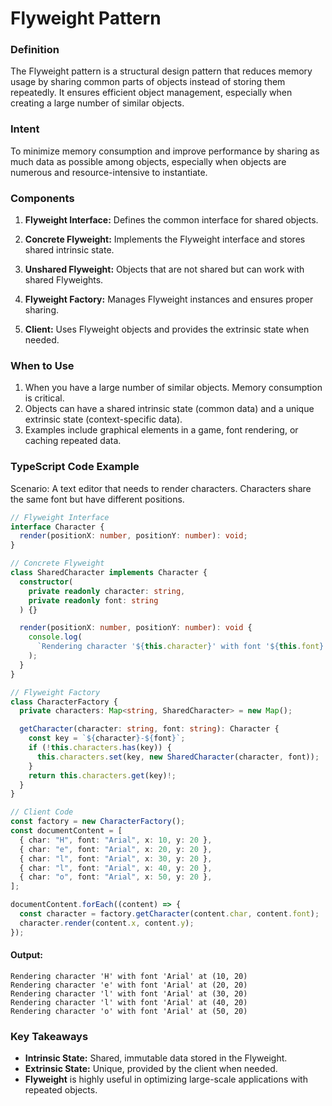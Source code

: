 # Flyweight Pattern

### Definition

The Flyweight pattern is a structural design pattern that reduces memory usage by sharing common parts of objects instead of storing them repeatedly. It ensures efficient object management, especially when creating a large number of similar objects.



### Intent

To minimize memory consumption and improve performance by sharing as much data as possible among objects, especially when objects are numerous and resource-intensive to instantiate.



### Components

1. **Flyweight Interface:** Defines the common interface for shared objects.

2. **Concrete Flyweight:** Implements the Flyweight interface and stores shared intrinsic state.

3. **Unshared Flyweight:** Objects that are not shared but can work with shared Flyweights.

4. **Flyweight Factory:** Manages Flyweight instances and ensures proper sharing.

5. **Client:** Uses Flyweight objects and provides the extrinsic state when needed.



### When to Use

1. When you have a large number of similar objects.
   Memory consumption is critical.
2. Objects can have a shared intrinsic state (common data) and a unique extrinsic state (context-specific data).
3. Examples include graphical elements in a game, font rendering, or caching repeated data.



### TypeScript Code Example

Scenario: A text editor that needs to render characters. Characters share the same font but have different positions.

```ts
// Flyweight Interface
interface Character {
  render(positionX: number, positionY: number): void;
}

// Concrete Flyweight
class SharedCharacter implements Character {
  constructor(
    private readonly character: string,
    private readonly font: string
  ) {}

  render(positionX: number, positionY: number): void {
    console.log(
      `Rendering character '${this.character}' with font '${this.font}' at (${positionX}, ${positionY})`
    );
  }
}

// Flyweight Factory
class CharacterFactory {
  private characters: Map<string, SharedCharacter> = new Map();

  getCharacter(character: string, font: string): Character {
    const key = `${character}-${font}`;
    if (!this.characters.has(key)) {
      this.characters.set(key, new SharedCharacter(character, font));
    }
    return this.characters.get(key)!;
  }
}

// Client Code
const factory = new CharacterFactory();
const documentContent = [
  { char: "H", font: "Arial", x: 10, y: 20 },
  { char: "e", font: "Arial", x: 20, y: 20 },
  { char: "l", font: "Arial", x: 30, y: 20 },
  { char: "l", font: "Arial", x: 40, y: 20 },
  { char: "o", font: "Arial", x: 50, y: 20 },
];

documentContent.forEach((content) => {
  const character = factory.getCharacter(content.char, content.font);
  character.render(content.x, content.y);
});
```

#### Output:

```console
Rendering character 'H' with font 'Arial' at (10, 20)
Rendering character 'e' with font 'Arial' at (20, 20)
Rendering character 'l' with font 'Arial' at (30, 20)
Rendering character 'l' with font 'Arial' at (40, 20)
Rendering character 'o' with font 'Arial' at (50, 20)
```



### Key Takeaways

- **Intrinsic State:** Shared, immutable data stored in the Flyweight.
- **Extrinsic State:** Unique, provided by the client when needed.
- **Flyweight** is highly useful in optimizing large-scale applications with repeated objects.
